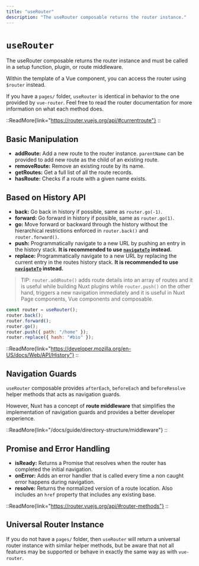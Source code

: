 ```yaml
---
title: "useRouter"
description: "The useRouter composable returns the router instance."
---
```


# `useRouter`

The useRouter composable returns the router instance and must be called in a setup function, plugin, or route middleware.

Within the template of a Vue component, you can access the router using `$router` instead.

If you have a `pages/` folder, `useRouter` is identical in behavior to the one provided by `vue-router`. Feel free to read the router documentation for more information on what each method does.

::ReadMore{link="https://router.vuejs.org/api/#currentroute"}
::

## Basic Manipulation

- **addRoute:** Add a new route to the router instance. `parentName` can be provided to add new route as the child of an existing route.
- **removeRoute:** Remove an existing route by its name.
- **getRoutes:** Get a full list of all the route records.
- **hasRoute:** Checks if a route with a given name exists.

## Based on History API

- **back:** Go back in history if possible, same as `router.go(-1)`.
- **forward:** Go forward in history if possible, same as `router.go(1)`.
- **go:** Move forward or backward through the history without the hierarchical restrictions enforced in `router.back()` and `router.forward()`.
- **push:** Programmatically navigate to a new URL by pushing an entry in the history stack. **It is recommended to use [`navigateTo`](/docs/api/utils/navigate-to) instead.**
- **replace:** Programmatically navigate to a new URL by replacing the current entry in the routes history stack. **It is recommended to use [`navigateTo`](/docs/api/utils/navigate-to) instead.**

> TIP: `router.addRoute()` adds route details into an array of routes and it is useful while building Nuxt plugins while `router.push()` on the other hand, triggers a new navigation immediately and it is useful in Nuxt Page components, Vue components and composable.

```js [js]
const router = useRouter();
router.back();
router.forward();
router.go();
router.push({ path: "/home" });
router.replace({ hash: "#bio" });
````

::ReadMore{link="https://developer.mozilla.org/en-US/docs/Web/API/History"}
::

## Navigation Guards

`useRouter` composable provides `afterEach`, `beforeEach` and `beforeResolve` helper methods that acts as navigation guards.

However, Nuxt has a concept of **route middleware** that simplifies the implementation of navigation guards and provides a better developer experience.

::ReadMore{link="/docs/guide/directory-structure/middleware"}
::

## Promise and Error Handling

- **isReady:** Returns a Promise that resolves when the router has completed the initial navigation.
- **onError:** Adds an error handler that is called every time a non caught error happens during navigation.
- **resolve:** Returns the normalized version of a route location. Also includes an `href` property that includes any existing base.

::ReadMore{link="https://router.vuejs.org/api/#router-methods"}
::

## Universal Router Instance

If you do not have a `pages/` folder, then `useRouter` will return a universal router instance with similar helper methods, but be aware that not all features may be supported or behave in exactly the same way as with `vue-router`.
